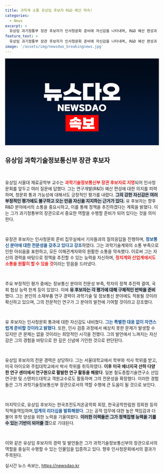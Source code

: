 ```yaml
---
title: 과학계 소통 유상임 후보자 R&D 예산 약속!
categories:
  - News
excerpt: >
  유상임 과기정통부 장관 후보자가 인사청문회 준비에 자신감을 나타내며, R&D 예산 편성과 소통 강화를 약속했습니다. 전문성 부족에 대한 반박과 정치계 소통 능력을 강조한 그의 발언이 주목을 받고 있습니다.
feature_text: >
  유상임 과기정통부 장관 후보자가 인사청문회 준비에 자신감을 나타내며, R&D 예산 편성과 소통 강화를 약속했습니다. 전문성 부족에 대한 반박과 정치계 소통 능력을 강조한 그의 발언이 주목을 받고 있습니다.
image: '/assets/img/newsdao_breakingnews.jpg'
---
```


<p><img src="/assets/img/newsdao_breakingnews.jpg" alt="pcversion 속보" /></p>

<h2 data-ke-size="size26">유상임 과학기술정보통신부 장관 후보자</h2>

<p data-ke-size="size16">&nbsp;</p>

<p>유상임 서울대 재료공학부 교수는 <b><span style="color: #ee2323;">과학기술정보통신부 장관 후보자로 지명</span></b>되어 인사청문회를 앞두고 여러 질문에 답했다. 그는 연구개발(R&amp;D) 예산 편성에 대한 의지를 피력하며, 청문회 통과 가능성에 대해서도 긍정적인 평가를 내렸다. <b><span style="background-color: #21538527;">그의 강한 자신감은 여러 부정적인 평가에도 불구하고 오는 만큼 자신을 지지하는 근거가 있다.</span></b> 유 후보자는 향후 R&amp;D 분야에서의 소통을 중요시하고, 이를 통해 정책을 추진하겠다는 계획을 밝혔다. 이는 그가 과기정통부의 장관으로서 중요한 역할을 수행할 준비가 되어 있다는 것을 의미한다. </p>

<p data-ke-size="size16">&nbsp;</p>

<p>유장관 후보자는 인사청문회 준비 집무실에서 기자들과의 질의응답을 진행하며, <b><span style="color: #1a5490;">정보통신 분야에 대한 전문성을 갖추고 있다고 강조</span></b>하였다. 그는 과학기술계와의 소통 부족으로 인한 아쉬움을 표현하고, 모든 이해관계자와의 원활한 소통을 약속했다. 이로써 그는 자신의 경력을 바탕으로 정책을 추진할 수 있는 능력을 자신하며, <b><span style="color: #ee2323;">정치계와 산업계에서도 소통을 원활히 할 수 있을 것</span></b>이라는 믿음을 드러냈다.</p>

<p data-ke-size="size16">&nbsp;</p>

<p>주요 부정적인 평가 중에는 정보통신 분야의 전문성 부족, 학자의 정책 추진력 결여, 국회 협상 능력 한계 등이 있었다. 이에 <b><span style="background-color: #21538527;">유 후보자는 각 평가에 대해 구체적인 반박을 준비</span></b>했다. 그는 본인의 소재부품 연구 경력이 과학기술 및 정보통신 분야에도 적용될 것이라 확신하고 있으며, 그의 전문적인 연구가 그 분야의 발전에 기여할 것이라고 강조했다.</p>

<p data-ke-size="size16">&nbsp;</p>

<p>유 후보자는 인사청문회 통과에 대한 자신감도 내비쳤다. <b><span style="color: #1a5490;">그는 특별한 대응 없이 자연스럽게 준비할 것이라고 밝혔다</span></b>. 또한, 인사 검증 과정에서 예상치 못한 문제가 발생할 수 있지만 큰 문제는 없을 것이라는 희망적인 시각을 전했다. 그의 발언에서 느껴지는 자신감은 그의 경험을 바탕으로 한 깊은 신념에 기인한 것으로 판단된다.</p>

<p data-ke-size="size16">&nbsp;</p>

<p>유상임 후보자의 전문 경력은 상당하다. 그는 서울대학교에서 학부와 석사 학위를 받고, 미국 아이오와 주립대학교에서 박사 학위를 취득하였다. <b><span style="ee2323;">이후 미국 에너지국 산하 다양한 연구 센터에서 연구원으로 활발한 연구 활동을 해왔다</span></b>. 일본 철도종합기술연구소 선임 연구원 및 스탠퍼드대학교 객원교수로도 활동하며 그의 전문성을 확장했다. 이러한 경험들은 그가 과학기술정보통신부 장관으로서의 역할 수행에 큰 도움이 될 것으로 보인다.</p>

<p data-ke-size="size16">&nbsp;</p>

<p>마지막으로, 유상임 후보자는 한국초전도저온공학회 회장, 한국공학한림원 정회원 등의 직책을역임하며,<b><span style="color: #1a5490;">업계의 리더십을 발휘해왔다</span></b>. 그는 공적 업무에 대한 높은 책임감과 더불어 후학 양성을 위한 노력을 기울여왔다. <b><span style="background-color: #21538527;">이러한 이력들은 그가 정책집행 능력을 기를 수 있는 기반이 되어줄 것</span></b>으로 기대된다.</p>

<p data-ke-size="size16">&nbsp;</p>

<p>이와 같은 유상임 후보자의 경력 및 발언들은 그가 과학기술정보통신부의 장관으로서의 역할을 충실히 수행할 수 있는 인물임을 입증하고 있다. 향후 인사청문회에서의 결과가 주목된다.</p>
실시간 뉴스 속보는, <a href="https://newsdao.kr" rel="dofollow">https://newsdao.kr</a>


